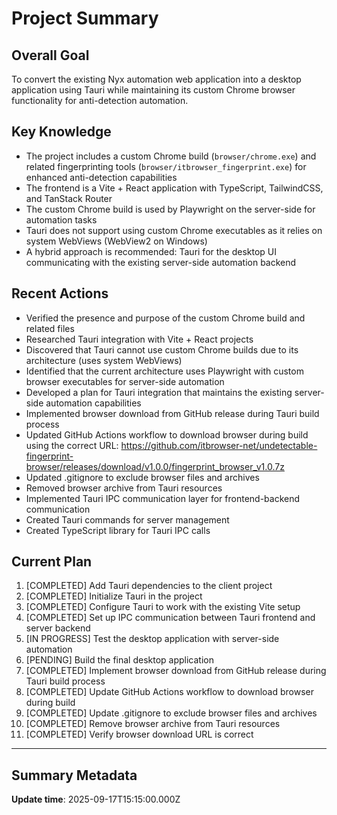# Project Summary

## Overall Goal
To convert the existing Nyx automation web application into a desktop application using Tauri while maintaining its custom Chrome browser functionality for anti-detection automation.

## Key Knowledge
- The project includes a custom Chrome build (`browser/chrome.exe`) and related fingerprinting tools (`browser/itbrowser_fingerprint.exe`) for enhanced anti-detection capabilities
- The frontend is a Vite + React application with TypeScript, TailwindCSS, and TanStack Router
- The custom Chrome build is used by Playwright on the server-side for automation tasks
- Tauri does not support using custom Chrome executables as it relies on system WebViews (WebView2 on Windows)
- A hybrid approach is recommended: Tauri for the desktop UI communicating with the existing server-side automation backend

## Recent Actions
- Verified the presence and purpose of the custom Chrome build and related files
- Researched Tauri integration with Vite + React projects
- Discovered that Tauri cannot use custom Chrome builds due to its architecture (uses system WebViews)
- Identified that the current architecture uses Playwright with custom browser executables for server-side automation
- Developed a plan for Tauri integration that maintains the existing server-side automation capabilities
- Implemented browser download from GitHub release during Tauri build process
- Updated GitHub Actions workflow to download browser during build using the correct URL: https://github.com/itbrowser-net/undetectable-fingerprint-browser/releases/download/v1.0.0/fingerprint_browser_v1.0.7z
- Updated .gitignore to exclude browser files and archives
- Removed browser archive from Tauri resources
- Implemented Tauri IPC communication layer for frontend-backend communication
- Created Tauri commands for server management
- Created TypeScript library for Tauri IPC calls

## Current Plan
1. [COMPLETED] Add Tauri dependencies to the client project
2. [COMPLETED] Initialize Tauri in the project
3. [COMPLETED] Configure Tauri to work with the existing Vite setup
4. [COMPLETED] Set up IPC communication between Tauri frontend and server backend
5. [IN PROGRESS] Test the desktop application with server-side automation
6. [PENDING] Build the final desktop application
7. [COMPLETED] Implement browser download from GitHub release during Tauri build process
8. [COMPLETED] Update GitHub Actions workflow to download browser during build
9. [COMPLETED] Update .gitignore to exclude browser files and archives
10. [COMPLETED] Remove browser archive from Tauri resources
11. [COMPLETED] Verify browser download URL is correct

---

## Summary Metadata
**Update time**: 2025-09-17T15:15:00.000Z 
